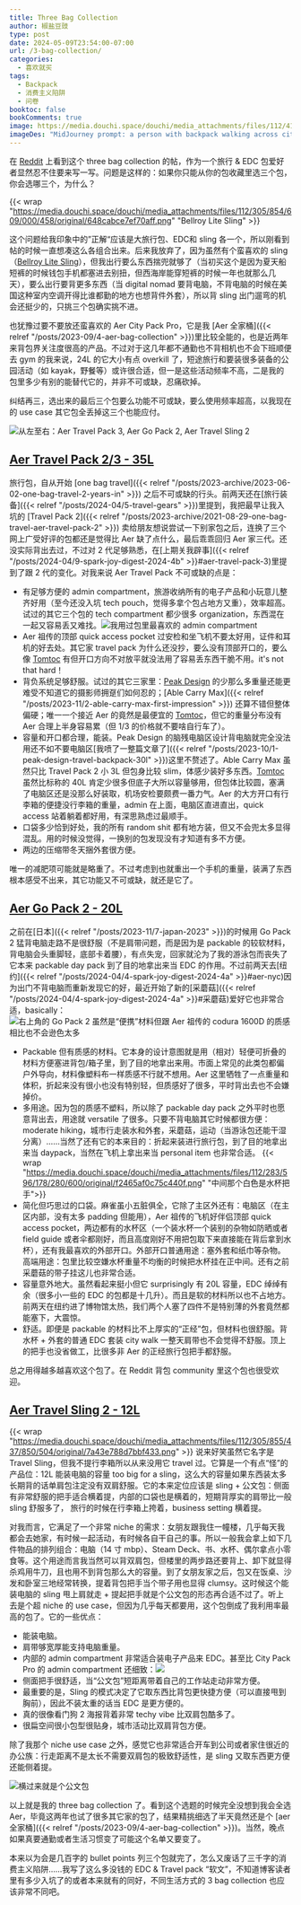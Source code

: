 ```yaml
---
title: Three Bag Collection
author: 椒盐豆豉
type: post
date: 2024-05-09T23:54:00-07:00
url: /3-bag-collection/
categories:
  - 喜欢就买
tags:
  - Backpack
  - 消费主义陷阱
  - 问卷
booktoc: false
bookComments: true
image: https://media.douchi.space/douchi/media_attachments/files/112/415/267/027/111/742/original/1b2b747256c61700.png
imageDes: "MidJourney prompt: a person with backpack walking across city to mountain isometric view --niji 5 --ar 16:9"
---
```


在 [Reddit](https://www.reddit.com/r/ManyBaggers/comments/1c4osxk/your_ultimate_three_bag_collection/) 上看到这个 three bag collection 的帖，作为一个旅行 & EDC 包爱好者显然忍不住要来写一写。问题是这样的：如果你只能从你的包收藏里选三个包，你会选哪三个，为什么？

<!--more-->

{{< wrap "https://media.douchi.space/douchi/media_attachments/files/112/305/854/609/000/458/original/648cabce7ef70aff.png" "Bellroy Lite Sling" >}}

这个问题给我印象中的”正解“应该是大旅行包、EDC和 sling 各一个，所以刚看到帖的时候一直想凑这么各组合出来。后来我放弃了，因为虽然有个蛮喜欢的 sling （[Bellroy Lite Sling](https://amzn.to/3q2nx9L)），但我出行要么东西揣兜就够了（当初买这个是因为夏天船短裤的时候钱包手机都塞进去别扭，但西海岸能穿短裤的时候一年也就那么几天），要么出行要背更多东西（当 digital nomad 要背电脑，不背电脑的时候在美国这种室内空调开得比谁都勤的地方也想背件外套），所以背 sling 出门遛弯的机会还挺少的，只挑三个包确实挑不进。

也犹豫过要不要放还蛮喜欢的 Aer City Pack Pro，它是我 [Aer 全家桶]({{< relref "/posts/2023-09/4-aer-bag-collection" >}})里比较全能的，也是近两年来背包界关注度很高的产品。不过对于这几年都不通勤也不背相机也不会下班顺便去 gym 的我来说，24L 的它大小有点 overkill 了，短途旅行和要装很多装备的公园活动（如 kayak，野餐等）或许很合适，但一是这些活动频率不高，二是我的包里多少有别的能替代它的，并非不可或缺，忍痛砍掉。

纠结再三，选出来的最后三个包要么功能不可或缺，要么使用频率超高，以我现在的 use case 其它包全丢掉这三个也能应付。

![从左至右：Aer Travel Pack 3, Aer Go Pack 2, Aer Travel Sling 2](https://media.douchi.space/douchi/media_attachments/files/112/415/272/155/629/546/original/fcfecfae1307565a.png)

## [Aer Travel Pack 2/3 - 35L](https://aersf.com/products/travel-pack-3?utm_source=blog.douchi.space)
旅行包，自从开始 [one bag travel]({{< relref "/posts/2023-archive/2023-06-02-one-bag-travel-2-years-in" >}}) 之后不可或缺的行头。前两天还在[旅行装备]({{< relref "/posts/2024-04/5-travel-gears" >}})里提到，我把最早让我入坑的 [Travel Pack 2]({{< relref "/posts/2023-archive/2021-08-29-one-bag-travel-aer-travel-pack-2" >}}) 卖给朋友想说尝试一下别家包之后，连换了三个网上广受好评的包都还是觉得比 Aer 缺了点什么，最后乖乖回归 Aer 家三代。还没实际背出去过，不过对 2 代足够熟悉，在[上期关我辟事]({{< relref "/posts/2024-04/9-spark-joy-digest-2024-4b" >}}#aer-travel-pack-3)里提到了跟 2 代的变化。对我来说 Aer Travel Pack 不可或缺的点是：
- 有足够方便的 admin compartment，旅游收纳所有的电子产品和小玩意儿整齐好用（至今还没入坑 tech pouch，觉得多拿个包占地方又重），效率超高。试过的其它三个包的 tech compartment 都少很多 organization，东西混在一起又容易丢又难找。![我用过包里最喜欢的 admin compartment](https://media.douchi.space/douchi/media_attachments/files/112/415/276/313/382/543/original/64dda6a93bf2bfbf.png)
- Aer 祖传的顶部 quick access pocket 过安检和坐飞机不要太好用，证件和耳机的好去处。其它家 travel pack 为什么还没抄，要么没有顶部开口的，要么像 [Tomtoc](https://amzn.to/4axzYvK) 有但开口方向不对放平就没法用了容易丢东西干脆不用。it's not that hard！
- 背负系统足够舒服。试过的其它三家里：[Peak Design](https://amzn.to/48bc6xD) 的少那么多重量还能更难受不知道它的摄影师拥趸们如何忍的；[Able Carry Max]({{< relref "/posts/2023-11/2-able-carry-max-first-impression" >}}) 还算不错但整体偏硬；唯一一个接近 Aer 的竟然是最便宜的 [Tomtoc](https://amzn.to/4axzYvK)，但它的重量分布没有 Aer 合理上半身容易累（但 1/3 的价格就不要啥自行车了）。
- 容量和开口都合理，能装。Peak Design 的脑残电脑区设计背电脑就完全没法用还不如不要电脑区[我喷了一整篇文章了]({{< relref "/posts/2023-10/1-peak-design-travel-backpack-30l" >}})这里不赘述了。Able Carry Max 虽然只比 Travel Pack 2 小 3L 但包身比较 slim，体感少装好多东西。[Tomtoc](https://amzn.to/4axzYvK) 虽然比标称的 40L 肯定少很多但底子大所以容量够用，但包体比较圆，塞满了电脑区还是没那么好装取，机场安检要颇费一番力气。Aer 的大方开口有行李箱的便捷没行李箱的重量，admin 在上面，电脑区直进直出，quick access 站着躺着都好用，有深思熟虑过最顺手。 
- 口袋多少恰到好处，我的所有 random shit 都有地方装，但又不会兜太多显得混乱。用的时候没觉得，一换别的包发现没有才知道有多不方便。
- 两边的压缩带冬天捆外套很方便。

唯一的减肥项可能就是略重了。不过考虑到也就重出一个手机的重量，装满了东西根本感受不出来，其它功能又不可或缺，就还是它了。

## [Aer Go Pack 2 - 20L](https://aersf.com/products/go-pack-2?utm_source=blog.douchi.space)
之前在[日本]({{< relref "/posts/2023-11/7-japan-2023" >}})的时候用 Go Pack 2 猛背电脑走路不是很舒服（不是肩带问题，而是因为是 packable 的较软材料，背电脑会头重脚轻，底部卡着腰），有点失宠，回家就沦为了我的游泳包而丧失了它本来 packable day pack 到了目的地拿出来当 EDC 的作用。不过前两天去[纽约]({{< relref "/posts/2024-04/4-spark-joy-digest-2024-4a" >}}#aer-nyc)因为出门不背电脑而重新发现它的好，最近开始了新的[采蘑菇]({{< relref "/posts/2024-04/4-spark-joy-digest-2024-4a" >}}#采蘑菇)爱好它也非常合适，basically：
![右上角的 Go Pack 2 虽然是“便携”材料但跟 Aer 祖传的 codura 1600D 的质感相比也不会逊色太多](https://media.douchi.space/douchi/media_attachments/files/112/415/273/721/042/696/original/ea9b4c21ef83234a.png)
- Packable 但有质感的材料。它本身的设计意图就是用（相对）轻便可折叠的材料方便塞进背包/箱子里，到了目的地拿出来用。市面上常见的此类包都偏户外导向，材料像塑料布一样质感不行就不想用。Aer 这里牺牲了一点重量和体积，折起来没有很小也没有特别轻，但质感好了很多，平时背出去也不会嫌掉价。
- 多用途。因为包的质感不塑料，所以除了 packable day pack 之外平时也愿意背出去，用途就 versatile 了很多。只要不背电脑其它时候都很方便：moderate hiking，城市行走装水和外套，采蘑菇，运动（当游泳包还能干湿分离）……当然了还有它的本来目的：折起来装进行旅行包，到了目的地拿出来当 daypack，当然在飞机上拿出来当 personal item 也非常合适。
{{< wrap "https://media.douchi.space/douchi/media_attachments/files/112/283/596/178/280/600/original/f2465af0c75c440f.png" "中间那个白色是水杯把手">}}
- 简化但巧思过的口袋。麻雀虽小五脏俱全，它除了主区外还有：电脑区（在主区内部，没有太多 padding 但能用），Aer 祖传的飞机好伴侣顶部 quick access pocket，两边都有的水杯区（一个装水杯一个装别的杂物如防晒或者 field guide 或者伞都刚好，而且高度刚好不用把包取下来直接能在背后拿到水杯），还有我最喜欢的外部开口。外部开口普通用途：塞外套和纸巾等杂物。高端用途：包里比较空嫌水杯重量不均衡的时候把水杯挂在正中间。还有之前采蘑菇的带子挂这儿也非常合适。
- 容量意外地大。虽然看起来挺小但它 surprisingly 有 20L 容量，EDC 绰绰有余（很多小一些的 EDC 的包都是十几升）。而且是软的材料所以也不占地方。前两天在纽约进了博物馆太热，我们两个人塞了四件不是特别薄的外套竟然都能塞下，大震惊。
- 舒适。即便是 packable 的材料比不上厚实的“正经”包，但材料也很舒服。背水杯 + 外套的普通 EDC 套装 city walk 一整天肩带也不会觉得不舒服。顶上的把手也没省做工，比很多非 Aer 的正经旅行包把手都舒服。

总之用得越多越喜欢这个包了。在 Reddit 背包 community 里这个包也很受欢迎。

## [Aer Travel Sling 2 - 12L](https://aersf.com/products/travel-sling-2?utm_source=blog.douchi.space)
{{< wrap "https://media.douchi.space/douchi/media_attachments/files/112/305/855/437/850/504/original/7a43e788d7bbf433.png" >}}
说来好笑虽然它名字是 Travel Sling，但我不提行李箱所以从来没用它 travel 过。它算是一个有点“怪”的产品位：12L 能装电脑的容量 too big for a sling，这么大的容量如果东西装太多长期背的话单肩包注定没有双肩舒服。它的本来定位应该是 sling + 公文包：侧面有非常舒服的把手适合横着提，内部的口袋也是横着的，短期背厚实的肩带比一般 sling 舒服多了， 旅行的时候在行李箱上挎着，business setting 横着提。

对我而言，它满足了一个非常 niche 的需求：女朋友跟我住一幢楼，几乎每天我都会去她家，有时候一起活动，有时候各自干自己的事。所以一般我会拿上如下几件物品的排列组合：电脑（14 寸 mbp）、Steam Deck、书、水杯、偶尔拿点小零食等。这个用途而言我当然可以背双肩包，但楼里的两步路还要背上、卸下就显得杀鸡用牛刀，且也用不到背包那么大的容量。到了女朋友家之后，包又在饭桌、沙发和卧室三地经常转换，提着背包把手当个带子用也显得 clumsy。这时候这个能装电脑的 sling 甩上肩就走 + 提起把手就是个公文包的形态再合适不过了。听上去是个超 niche 的 use case，但因为几乎每天都要用，这个包倒成了我利用率最高的包了。它的一些优点：
- 能装电脑。
- 肩带够宽厚能支持电脑重量。
- 内部的 admin compartment 非常适合装电子产品来 EDC。甚至比 City Pack Pro 的 admin compartment 还细致：![](https://media.douchi.space/douchi/media_attachments/files/112/415/278/505/398/999/original/088e4225d7f8007b.png)
- 侧面把手很舒适，当“公文包”短距离带着自己的工作站走动非常方便。
- 最重要的是，Sling 的模式决定了它取东西比背包更快捷方便（可以直接甩到胸前），因此不装太重的话当 EDC 是更方便的。
- 真的很像看门狗 2 海报背着非常 techy vibe 比双肩包酷多了。
- 很扁空间很小包型很贴身，城市活动比双肩背包方便。

除了我那个 niche use case 之外，感觉它也非常适合开车到公司或者家住很近的办公族：行走距离不是太长不需要双肩包的极致舒适性，是 sling 又取东西更方便还能侧着提。

![横过来就是个公文包](https://media.douchi.space/douchi/media_attachments/files/112/415/270/875/343/948/original/8ba8a468eed900bb.png)

以上就是我的 three bag collection 了。看到这个选题的时候完全没想到我会全选 Aer，毕竟这两年也试了很多其它家的包了，结果精挑细选了半天竟然还是个 [aer 全家桶]({{< relref "/posts/2023-09/4-aer-bag-collection" >}})。当然，晚点如果真要通勤或者生活习惯变了可能这个名单又要变了。

本来以为会是几百字的 bullet points 列三个包就完了，怎么又废话了三千字的消费主义陷阱……我写了这么多没钱的 EDC & Travel pack “软文”，不知道博客读者里有多少入坑了的或者本来就有的同好，不同生活方式的 3 bag collection 也应该非常不同吧。
